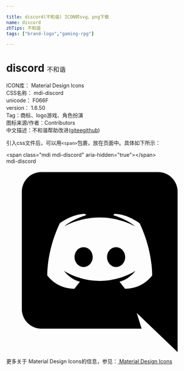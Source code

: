 ```yaml
---

title: discord(不和谐) ICON转svg、png下载
name: discord
zhTips: 不和谐
tags: ["brand-logo","gaming-rpg"]

---
```


# discord  <small style="font-size: 60%;font-weight: 100">不和谐</small>


<div class="detail-page">
<p>
<span>
ICON库：
<span class="badge-secondary badge">Material Design Icons</span> 
</span>
<br/>
<span>
CSS名称：
<span class="badge-secondary badge">mdi-discord</span> 
</span>
<br/>
<span>
unicode：
<span class="badge-secondary badge">F066F</span> 
<copy-btn content='F066F' btn-title=""></copy-btn>
<copy-btn :content='String.fromCodePoint(parseInt("F066F", 16))' btn-title="复制U"></copy-btn>
</span>
<br/>
<span>
version：
<span class="badge-secondary badge">1.6.50</span> 
</span><br/><span>Tag：<span class="badge-light badge"><router-link to="/tags/brand-logo.html">商标、logo</router-link></span><span class="badge-light badge"><router-link to="/tags/gaming-rpg.html">游戏、角色扮演</router-link></span></span>
<br/>
<span>图标来源/作者：<span class="badge-light badge">Contributors</span></span> 
<br/>
<span class="zh-detail">中文描述：<span class="badge-primary badge">不和谐</span><span class="help-link"><span>帮助改进</span>(<a href="https://gitee.com/liuwave/icon-helper/edit/master/json/material/discord.json" target="_blank" rel="noopener noreferrer">gitee</a><a href="https://github.com/liuwave/icon-helper/edit/master/json/material/discord.json" target="_blank" rel="noopener noreferrer">github</a></span>)</span><br/>
</p>
</div>
<div class="alert alert-dark">
  <i class="mdi mdi-discord mdi-48px"></i>
  <i class="mdi mdi-discord mdi-36px"></i>
  <i class="mdi mdi-discord mdi-24px"></i>
  <i class="mdi mdi-discord mdi-18px"></i>
</div>
<div>
  <p>引入css文件后，可以用<code>&lt;span&gt;</code>包裹，放在页面中。具体如下所示：    
  </p>
  <div class="alert alert-primary" style="font-size: 14px">
    &lt;span class="mdi mdi-discord" aria-hidden="true"&gt;&lt;/span&gt;
    <copy-btn content='<span class="mdi mdi-discord" aria-hidden="true"></span>'></copy-btn>
  </div>
  <div class="alert alert-secondary">
    <i class="mdi mdi-discord"
    style="font-size: 24px"
    aria-hidden="true"></i> mdi-discord
    <copy-btn content="mdi-discord" btn-title="复制图标名称"></copy-btn>
  </div>
</div>
<div id="svg" class="svg-wrap">
<svg xmlns="http://www.w3.org/2000/svg" viewBox="0 0 24 24"><path d="M22,24L16.75,19L17.38,21H4.5A2.5,2.5 0 0,1 2,18.5V3.5A2.5,2.5 0 0,1 4.5,1H19.5A2.5,2.5 0 0,1 22,3.5V24M12,6.8C9.32,6.8 7.44,7.95 7.44,7.95C8.47,7.03 10.27,6.5 10.27,6.5L10.1,6.33C8.41,6.36 6.88,7.53 6.88,7.53C5.16,11.12 5.27,14.22 5.27,14.22C6.67,16.03 8.75,15.9 8.75,15.9L9.46,15C8.21,14.73 7.42,13.62 7.42,13.62C7.42,13.62 9.3,14.9 12,14.9C14.7,14.9 16.58,13.62 16.58,13.62C16.58,13.62 15.79,14.73 14.54,15L15.25,15.9C15.25,15.9 17.33,16.03 18.73,14.22C18.73,14.22 18.84,11.12 17.12,7.53C17.12,7.53 15.59,6.36 13.9,6.33L13.73,6.5C13.73,6.5 15.53,7.03 16.56,7.95C16.56,7.95 14.68,6.8 12,6.8M9.93,10.59C10.58,10.59 11.11,11.16 11.1,11.86C11.1,12.55 10.58,13.13 9.93,13.13C9.29,13.13 8.77,12.55 8.77,11.86C8.77,11.16 9.28,10.59 9.93,10.59M14.1,10.59C14.75,10.59 15.27,11.16 15.27,11.86C15.27,12.55 14.75,13.13 14.1,13.13C13.46,13.13 12.94,12.55 12.94,11.86C12.94,11.16 13.45,10.59 14.1,10.59Z" /></svg>
</div>
<detail full-name='mdi-discord'></detail>
    
<div><p>更多关于 Material Design Icons的信息，参见：<a target="_blank" href="https://iconhelper.cn/material.html"> Material Design Icons</a>
</p></div>
